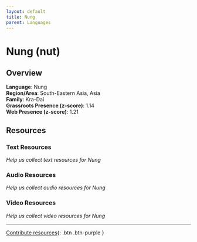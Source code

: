```yaml
---
layout: default
title: Nung
parent: Languages
---
```


# Nung (nut)

## Overview

**Language**: Nung  
**Region/Area**: South-Eastern Asia, Asia  
**Family**: Kra-Dai  
**Grassroots Presence (z-score)**: 1.14  
**Web Presence (z-score)**: 1.21  

## Resources

### Text Resources
*Help us collect text resources for Nung*

### Audio Resources
*Help us collect audio resources for Nung*

### Video Resources
*Help us collect video resources for Nung*

---

[Contribute resources](https://forms.office.com/e/1SfLJx3u1r){: .btn .btn-purple }
